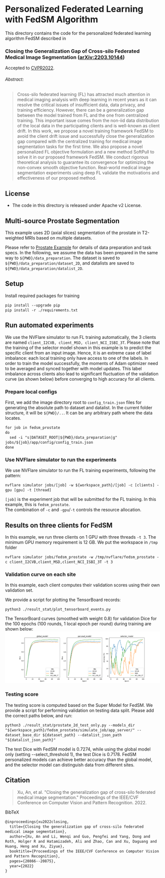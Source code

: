 # Personalized Federated Learning with FedSM Algorithm

This directory contains the code for the personalized federated learning algorithm FedSM described in

### Closing the Generalization Gap of Cross-silo Federated Medical Image Segmentation ([arXiv:2203.10144](https://arxiv.org/abs/2203.10144))
Accepted to [CVPR2022](https://cvpr2022.thecvf.com/).

###### Abstract:

> Cross-silo federated learning (FL) has attracted much attention in medical imaging analysis with deep learning in recent years as it can resolve the critical issues of insufficient data, data privacy, and training efficiency. However, there can be a generalization gap between the model trained from FL and the one from centralized training. This important issue comes from the non-iid data distribution of the local data in the participating clients and is well-known as client drift. In this work, we propose a novel training framework FedSM to avoid the client drift issue and successfully close the generalization gap compared with the centralized training for medical image segmentation tasks for the first time. We also propose a novel personalized FL objective formulation and a new method SoftPull to solve it in our proposed framework FedSM. We conduct rigorous theoretical analysis to guarantee its convergence for optimizing the non-convex smooth objective function. Real-world medical image segmentation experiments using deep FL validate the motivations and effectiveness of our proposed method.

## License
- The code in this directory is released under Apache v2 License.

## Multi-source Prostate Segmentation
This example uses 2D (axial slices) segmentation of the prostate in T2-weighted MRIs based on multiple datasets.

Please refer to [Prostate Example](https://github.com/NVIDIA/NVFlare/tree/main/examples/advanced/prostate) for details of data preparation and task specs. In the following, we assume the data has been prepared in the same way to `${PWD}/data_preparation`. The dataset is saved to `${PWD}/data_preparation/dataset_2D`, and datalists are saved to `${PWD}/data_preparation/datalist_2D`.

## Setup

Install required packages for training
```
pip install --upgrade pip
pip install -r ./requirements.txt
```

## Run automated experiments
We use the NVFlare simulator to run FL training automatically, the 3 clients are named `client_I2CVB, client_MSD, client_NCI_ISBI_3T`.
Please note that the training of the selector model shown in this example is to predict the specific client from an input image. Hence, it is an extreme case of label imbalance: each local training only have access to one of the labels. In order to train the model successfully, the moments of Adam optimizer need to be averaged and synced together with model updates. This label imbalance across clients also lead to significant fluctuation of the validation curve (as shown below) before converging to high accuracy for all clients.   

### Prepare local configs
First, we add the image directory root to `config_train.json` files for generating the absolute path to dataset and datalist. 
In the current folder structure, it will be `${PWD}/..`. 
It can be any arbitrary path where the data locates.  
```
for job in fedsm_prostate
do
  sed -i "s|DATASET_ROOT|${PWD}/data_preparation|g" jobs/${job}/app/config/config_train.json
done
```
### Use NVFlare simulator to run the experiments
We use NVFlare simulator to run the FL training experiments, following the pattern:
```
nvflare simulator jobs/[job] -w ${workspace_path}/[job] -c [clients] -gpu [gpu] -t [thread]
```
`[job]` is the experiment job that will be submitted for the FL training. 
In this example, this is `fedsm_prostate`.  
The combination of `-c` and `-gpu`/`-t` controls the resource allocation. 

## Results on three clients for FedSM
In this example, we run three clients on 1 GPU with three threads `-t 3`. The minimum GPU memory requirement is 12 GB. We put the workspace in `/tmp` folder
```
nvflare simulator jobs/fedsm_prostate -w /tmp/nvflare/fedsm_prostate -c client_I2CVB,client_MSD,client_NCI_ISBI_3T -t 3
```

### Validation curve on each site
In this example, each client computes their validation scores using their own
validation set. 

We provide a script for plotting the TensorBoard records:
```
python3 ./result_stat/plot_tensorboard_events.py
```
The TensorBoard curves (smoothed with weight 0.8) for validation Dice for the 100 epochs (100 rounds, 1 local epoch per round) during training are shown below:
![All training curve](./figs/all_training.png)

### Testing score
The testing score is computed based on the Super Model for FedSM.
We provide a script for performing validation on testing data split. 
Please add the correct paths below, and run:

```
python3 ./result_stat/prostate_2d_test_only.py --models_dir "${workspace_path}/fedsm_prostate/simulate_job/app_server/" --dataset_base_dir ${dataset_path} --datalist_json_path "${datalist_json_path}"
```
The test Dice with FedSM model is 0.7274, while using the global model only (setting --select_threshold 1), the test Dice is 0.7178. FedSM personalized models can achieve better accuracy than the global model, and the selector model can distinguish data from different sites.
## Citation

> Xu, An, et al. "Closing the generalization gap of cross-silo federated medical image segmentation." Proceedings of the IEEE/CVF Conference on Computer Vision and Pattern Recognition. 2022.

BibTeX
```
@inproceedings{xu2022closing,
  title={Closing the generalization gap of cross-silo federated medical image segmentation},
  author={Xu, An and Li, Wenqi and Guo, Pengfei and Yang, Dong and Roth, Holger R and Hatamizadeh, Ali and Zhao, Can and Xu, Daguang and Huang, Heng and Xu, Ziyue},
  booktitle={Proceedings of the IEEE/CVF Conference on Computer Vision and Pattern Recognition},
  pages={20866--20875},
  year={2022}
}
```
